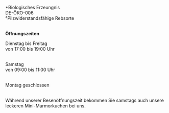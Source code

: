 \*Biologisches Erzeungnis\
DE-ÖKO-006\
°Pilzwiderstandsfähige Rebsorte
<br><br>

**Öffnungszeiten**

Dienstag bis Freitag\
von 17:00 bis 19:00 Uhr\
<br>

Samstag\
von 09:00 bis 11:00 Uhr\
<br>

Montag geschlossen\
<br>

Während unserer Besenöffnungszeit bekommen Sie samstags auch unsere leckeren Mini-Marmorkuchen bei uns.
